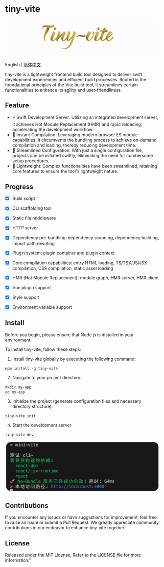 # tiny-vite

<img src="./assets/logo.png" />

English | <a href="./README-zh_CN.md">简体中文</a>

tiny-vite is a lightweight frontend build tool designed to deliver swift development experiences and efficient build processes. Rooted in the foundational principles of the Vite build tool, it streamlines certain functionalities to enhance its agility and user-friendliness.

## Feature

- ⚡️ Swift Development Server: Utilizing an integrated development server, it achieves Hot Module Replacement (HMR) and rapid reloading, accelerating the development workflow.
- 🚀 Instant Compilation: Leveraging modern browser ES module capabilities, it circumvents the bundling process to achieve on-demand compilation and loading, thereby reducing development time.
- 📝 Streamlined Configuration: With just a single configuration file, projects can be initiated swiftly, eliminating the need for cumbersome setup procedures.
- 🎉 Lightweight: Complex functionalities have been streamlined, retaining core features to ensure the tool's lightweight nature.

## Progress

* [x] Build script
* [x] CLI scaffolding tool
* [x] Static file middleware
* [x] HTTP server
* [x] Dependency pre-bundling: dependency scanning, dependency building, import path rewriting
* [x] Plugin system: plugin container and plugin context
* [x] Core compilation capabilities: entry HTML loading, TS/TSX/JS/JSX compilation, CSS compilation, static asset loading
* [x] HMR (Hot Module Replacement): module graph, HMR server, HMR client
* [x] Vue plugin support
* [x] Style support
* [x] Environment variable support


## Install

Before you begin, please ensure that Node.js is installed in your environment.

To install tiny-vite, follow these steps:

1. Install tiny-vite globally by executing the following command:

```shell
npm install -g tiny-vite
```

2. Navigate to your project directory.

```shell
mkdir my-app
cd my-app
```

3. Initialize the project (generate configuration files and necessary directory structure).

```shell
tiny-vite init
```

4. Start the development server

```shell
tiny-vite dev
```

![](/assets/dev.png)

## Contributions

If you encounter any issues or have suggestions for improvement, feel free to raise an Issue or submit a Pull Request. We greatly appreciate community contributions in our endeavor to enhance tiny-vite together!

## License

Released under the MIT License. Refer to the LICENSE file for more information."
